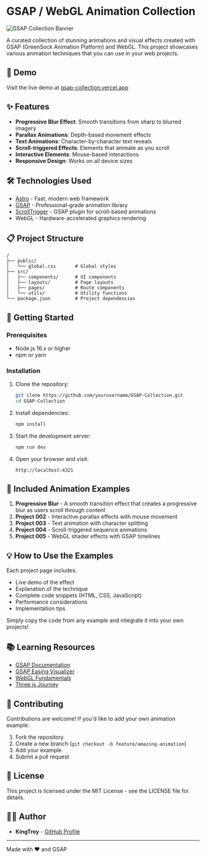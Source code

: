 # GSAP / WebGL Animation Collection

![GSAP Collection Banner](https://www.youtube.com/@KingTroy125)

A curated collection of stunning animations and visual effects created with GSAP (GreenSock Animation Platform) and WebGL. This project showcases various animation techniques that you can use in your web projects.

## 🚀 Demo

Visit the live demo at [gsap-collection.vercel.app](https://gsap-collection.vercel.app)

## ✨ Features

- **Progressive Blur Effect**: Smooth transitions from sharp to blurred imagery
- **Parallax Animations**: Depth-based movement effects
- **Text Animations**: Character-by-character text reveals
- **Scroll-triggered Effects**: Elements that animate as you scroll
- **Interactive Elements**: Mouse-based interactions
- **Responsive Design**: Works on all device sizes

## 🛠️ Technologies Used

- [Astro](https://astro.build) - Fast, modern web framework
- [GSAP](https://greensock.com/gsap/) - Professional-grade animation library
- [ScrollTrigger](https://greensock.com/scrolltrigger/) - GSAP plugin for scroll-based animations
- WebGL - Hardware-accelerated graphics rendering

## 📋 Project Structure

```
/
├── public/
│   └── global.css       # Global styles
├── src/
│   ├── components/      # UI components
│   ├── layouts/         # Page layouts
│   ├── pages/           # Route components
│   └── utils/           # Utility functions
└── package.json         # Project dependencies
```

## 🚀 Getting Started

### Prerequisites

- Node.js 16.x or higher
- npm or yarn

### Installation

1. Clone the repository:
    ```bash
    git clone https://github.com/yourusername/GSAP-Collection.git
    cd GSAP-Collection
    ```

2. Install dependencies:
    ```bash
    npm install
    ```

3. Start the development server:
    ```bash
    npm run dev
    ```

4. Open your browser and visit:
    ```
    http://localhost:4321
    ```

## 🧩 Included Animation Examples

1. **Progressive Blur** - A smooth transition effect that creates a progressive blur as users scroll through content
2. **Project 002** - Interactive parallax effects with mouse movement
3. **Project 003** - Text animation with character splitting
4. **Project 004** - Scroll-triggered sequence animations
5. **Project 005** - WebGL shader effects with GSAP timelines

## 💡 How to Use the Examples

Each project page includes:

- Live demo of the effect
- Explanation of the technique
- Complete code snippets (HTML, CSS, JavaScript)
- Performance considerations
- Implementation tips

Simply copy the code from any example and integrate it into your own projects!

## 📚 Learning Resources

- [GSAP Documentation](https://greensock.com/docs/)
- [GSAP Easing Visualizer](https://greensock.com/ease-visualizer/)
- [WebGL Fundamentals](https://webglfundamentals.org/)
- [Three.js Journey](https://threejs-journey.com/)

## 🤝 Contributing

Contributions are welcome! If you'd like to add your own animation example:

1. Fork the repository
2. Create a new branch (`git checkout -b feature/amazing-animation`)
3. Add your example
4. Submit a pull request

## 📄 License

This project is licensed under the MIT License - see the LICENSE file for details.

## 👨‍💻 Author

- **KingTroy** - [GitHub Profile](https://github.com/yourusername)

---

Made with ❤️ and GSAP